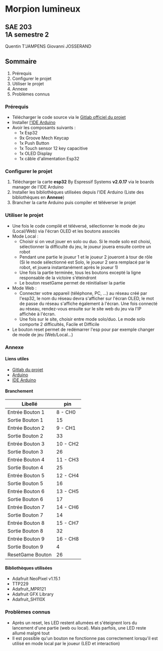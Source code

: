 # Morpion lumineux

## SAE 203 <br> 1A semestre 2

Quentin T'JAMPENS
Giovanni JOSSERAND

## Sommaire

1. Prérequis
2. Configurer le projet
3. Utiliser le projet
4. Annexe
5. Problèmes connus

### Prérequis

- Télécharger le code source via le [Gitlab officiel du projet](https://iutbg-gitlab.iutbourg.univ-lyon1.fr/SAE_203_2025/grA_21_Morpion_lumineaux/gra_21_morpion_lumineux_code)
- Installer [l'IDE Arduino](https://www.arduino.cc/en/software/)
- Avoir les composants suivants :
  - 1x Esp32
  - 9x Groove Mech Keycap
  - 1x Push Button
  - 1x Touch sensor 12 key capacitive
  - 1x OLED Display
  - 1x câble d'alimentation Esp32

### Configurer le projet

1. Télécharger la carte **esp32** By Espressif Systems **v2.0.17** via le boards manager de l'IDE Arduino
2. Installer les bibliothèques utilisées depuis l'IDE Arduino (Liste des bibliothèques en **Annexe**)
3. Brancher la carte Arduino puis compiler et téléverser le projet

### Utiliser le projet

- Une fois le code compilé et téléversé, sélectionner le mode de jeu (Local/Web) via l'écran OLED et les boutons associés
- Mode Local :
  - Choisir si on veut jouer en solo ou duo. Si le mode solo est choisi, sélectionner la difficulté du jeu, le joueur jouera ensuite contre un robot
  - Pendant une partie le joueur 1 et le joueur 2 joueront à tour de rôle (Si le mode sélectionné est Solo, le joueur 2 sera remplacé par le robot, et jouera instantanément après le joueur 1)
  - Une fois la partie terminée, tous les boutons excepté la ligne responsable de la victoire s'éteindront
  - Le bouton resetGame permet de réinitialiser la partie
- Mode Web :
  - Connecter votre appareil (téléphone, PC, ...) au réseau créé par l'esp32, le nom du réseau devra s'afficher sur l'écran OLED, le mot de passe du réseau s'affiche également à l'écran. Une fois connecté au réseau, rendez-vous ensuite sur le site web du jeu via l'IP affichée à l'écran.
  - Une fois sur le site, choisir entre mode solo/duo. Le mode solo comporte 2 difficultés, Facile et Difficile
- Le bouton reset permet de redémarrer l'esp pour par exemple changer de mode de jeu (Web/Local...)

### Annexe

#### Liens utiles
- [Gitlab du projet](https://iutbg-gitlab.iutbourg.univ-lyon1.fr/SAE_203_2025/grA_21_Morpion_lumineaux/gra_21_morpion_lumineux_code)
- [Arduino](https://www.arduino.cc/)
- [IDE Arduino](https://www.arduino.cc/en/software/)

#### Branchement

Libellé | pin
| -- | -- |
Entrée Bouton 1 | 8 - CH0
Sortie Bouton 1 | 15
Entrée Bouton 2 | 9 - CH1
Sortie Bouton 2 | 33
Entrée Bouton 3 | 10 - CH2
Sortie Bouton 3 | 26
Entrée Bouton 4 | 11 - CH3
Sortie Bouton 4 | 25
Entrée Bouton 5 | 12 - CH4
Sortie Bouton 5 | 16
Entrée Bouton 6 | 13 - CH5
Sortie Bouton 6 | 17
Entrée Bouton 7 | 14 - CH6
Sortie Bouton 7 | 14
Entrée Bouton 8 | 15 - CH7
Sortie Bouton 8 | 32
Entrée Bouton 9 | 16 - CH8
Sortie Bouton 9 | 4
ResetGame Bouton | 26


#### Bibliothèques utilisées

- Adafruit NeoPixel v1.15.1
- TTP229
- Adafruit_MPR121
- Adafruit GFX Library
- Adafruit_SH110X


### Problèmes connus

- Après un reset, les LED restent allumées et s'éteignent lors du lancement d'une partie (web ou local). Mais parfois, une LED reste allumé malgré tout
- Il est possible qu'un bouton ne fonctionne pas correctement lorsqu'il est utilisé en mode local par le joueur (LED et interaction)
